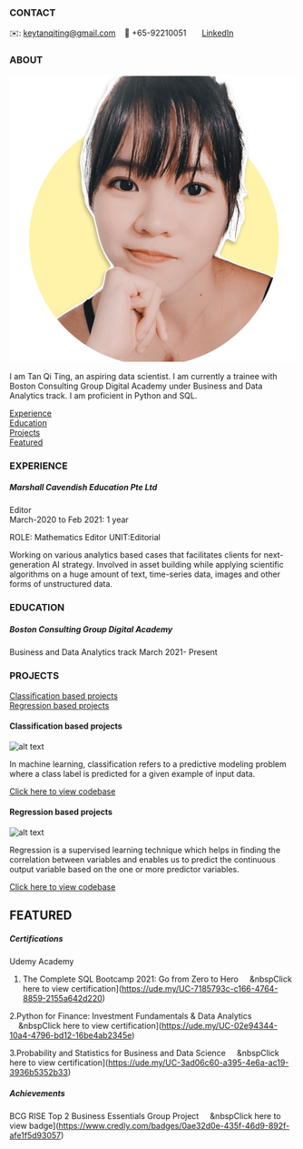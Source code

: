 <!-- CONTACT Section Starts -->
### CONTACT

<!-- Add your details -->
✉️: keytanqiting@gmail.com 
&nbsp;&nbsp; 📲 +65-92210051
&nbsp;&nbsp;&nbsp;&nbsp;&nbsp; [LinkedIn](https://www.linkedin.com/in/tanqiting/) 

<!-- CONTACT Section Ends -->

<!-- ABOUT Section Starts -->
### ABOUT
<!-- Add link to your picture -->

![alt text](https://raw.githubusercontent.com/qiting-tan/qiting-tan.github.io/main/1623305477738.jpeg)

<!-- Add your details -->

I am Tan Qi Ting, an aspiring data scientist. I am currently a trainee with Boston Consulting Group Digital Academy under Business and Data Analytics track. I am proficient in Python and SQL.


<!-- Add link to the sections -->
[Experience](#experience) <br>
[Education](#education) <br>
[Projects](#projects) <br>
[Featured](#featured) <br> 

<!-- ABOUT Section Ends -->

<!-- EXPERIENCE Section Starts -->
### EXPERIENCE
<!-- Add your details -->
##### Marshall Cavendish Education Pte Ltd
Editor<br>
March-2020 to Feb 2021: 1 year 

ROLE: Mathematics Editor
UNIT:Editorial

Working on various analytics based cases that facilitates clients for next-generation AI strategy. Involved in asset building while applying scientific algorithms on a huge amount of text, time-series data, images and other forms of unstructured data.

<!-- EXPERIENCE Section Ends -->

<!-- EDUCATION Section Starts -->
### EDUCATION
<!-- Add your details -->
##### Boston Consulting Group Digital Academy 
Business and Data Analytics track
March 2021- Present

<!-- EDUCATION Section Ends -->

<!-- PROJECTS Section Starts -->
### PROJECTS
<!-- Add your details -->

[Classification based projects](#classification-based-projects) <br>
[Regression based projects](#regression-based-projects) <br>

<!-- Add your details -->

#### Classification based projects
![alt text](https://raw.githubusercontent.com/krvishwesh54/Kumar-Vishwesh/main/images/Classification.png)

In machine learning, classification refers to a predictive modeling problem where a class label is predicted for a given example of input data.

[Click here to view codebase](https://github.com/krvishwesh54/DataScience_DeepLearning_MachineLearning/tree/master/Classification)

#### Regression based projects
![alt text](https://raw.githubusercontent.com/krvishwesh54/Kumar-Vishwesh/main/images/Regression.jpg)

Regression is a supervised learning technique which helps in finding the correlation between variables and enables us to predict the continuous output variable based on the one or more predictor variables.

[Click here to view codebase](https://github.com/krvishwesh54/DataScience_DeepLearning_MachineLearning/tree/master/Regression)

<!-- PROJECTS Section Ends -->

<!-- FEATURED Section Starts -->
## FEATURED
<!-- Add your details -->
##### Certifications
Udemy Academy
1. The Complete SQL Bootcamp 2021: Go from Zero to Hero
&nbsp;&nbsp;&nbsp;&nbsp;&nbspClick here to view certification](https://ude.my/UC-7185793c-c166-4764-8859-2155a642d220)

2.Python for Finance: Investment Fundamentals & Data Analytics
&nbsp;&nbsp;&nbsp;&nbsp;&nbspClick here to view certification](https://ude.my/UC-02e94344-10a4-4796-bd12-16be4ab2345e)

3.Probability and Statistics for Business and Data Science
&nbsp;&nbsp;&nbsp;&nbsp;&nbspClick here to view certification](https://ude.my/UC-3ad06c60-a395-4e6a-ac19-3936b5352b33)

##### Achievements
BCG RISE Top 2 Business Essentials Group Project
&nbsp;&nbsp;&nbsp;&nbsp;&nbspClick here to view badge](https://www.credly.com/badges/0ae32d0e-435f-46d9-892f-afe1f5d93057)
<!-- FEATURED Section Ends -->

